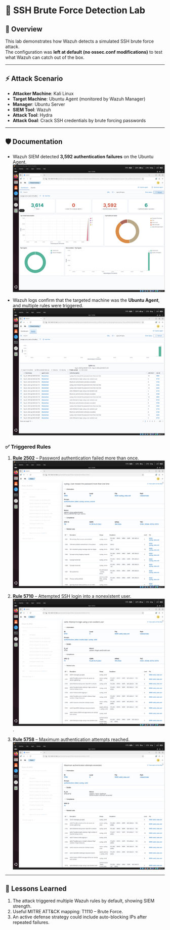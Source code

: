 # 🔵 SSH Brute Force Detection Lab

## 📖 Overview
This lab demonstrates how Wazuh detects a simulated SSH brute force attack.  
The configuration was **left at default (no ossec.conf modifications)** to test what Wazuh can catch out of the box.

---

## ⚡ Attack Scenario
- **Attacker Machine**: Kali Linux  
- **Target Machine**: Ubuntu Agent (monitored by Wazuh Manager)  
- **Manager**: Ubuntu Server  
- **SIEM Tool**: Wazuh  
- **Attack Tool**: Hydra  
- **Attack Goal**: Crack SSH credentials by brute forcing passwords  

---

## 🛡️ Documentation
- Wazuh SIEM detected **3,592 authentication failures** on the Ubuntu Agent.  
  ![Wazuh Dashboard](https://github.com/Latte4Lab/Homelab-Brute-Force-Attack/blob/main/screenshots/Wazuh%20SIEM%20Dashboard.png)  

- Wazuh logs confirm that the targeted machine was the **Ubuntu Agent**, and multiple rules were triggered.  
  ![Wazuh Logs](https://github.com/Latte4Lab/Homelab-Brute-Force-Attack/blob/main/screenshots/Wazuh%20SIEM%20Logs.png)  

### ✅ Triggered Rules
1. **Rule 2502** – Password authentication failed more than once.  
   ![Rule 2502](https://github.com/Latte4Lab/Homelab-Brute-Force-Attack/blob/main/screenshots/Rule%202502.png)  

2. **Rule 5710** – Attempted SSH login into a nonexistent user.  
   ![Rule 5710](https://github.com/Latte4Lab/Homelab-Brute-Force-Attack/blob/main/screenshots/Rule%205710.png).  

3. **Rule 5758** – Maximum authentication attempts reached.  
   ![Rule 5758](https://github.com/Latte4Lab/Homelab-Brute-Force-Attack/blob/main/screenshots/Rule%205758.png)  

---

## 📌 Lessons Learned
1. The attack triggered multiple Wazuh rules by default, showing SIEM strength.
2. Useful MITRE ATT&CK mapping: T1110 – Brute Force.
3. An active defense strategy could include auto-blocking IPs after repeated failures.
